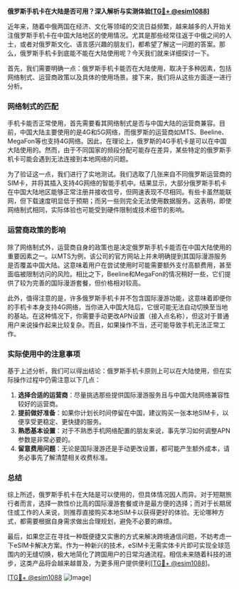 **俄罗斯手机卡在大陆是否可用？深入解析与实测体验[[TG💪+ @esim1088](https://t.me/s/esim1088)]**

近年来，随着中俄两国在经济、文化等领域的交流日益频繁，越来越多的人开始关注俄罗斯手机卡在中国大陆地区的使用情况。尤其是那些经常往返于中俄之间的人士，或者对俄罗斯文化、语言感兴趣的朋友们，都希望了解这一问题的答案。那么，俄罗斯手机卡到底能不能在大陆使用呢？今天我们就来详细探讨一下。

首先，我们需要明确一点：俄罗斯手机卡能否在大陆使用，取决于多种因素，包括网络制式、运营商政策以及具体的使用场景。接下来，我们将从这些方面逐一进行分析。

### 网络制式的匹配

手机卡能否正常使用，首先需要看其网络制式是否与中国大陆的运营商兼容。目前，中国大陆主要使用的是4G和5G网络，而俄罗斯的运营商如MTS、Beeline、MegaFon等也支持4G网络。因此，在理论上，俄罗斯的4G手机卡是可以在中国大陆使用的。然而，由于不同国家的频段分配可能存在差异，某些特定的俄罗斯手机卡可能会遇到无法连接到本地网络的问题。

为了验证这一点，我们进行了实地测试。我们选取了几张来自不同俄罗斯运营商的SIM卡，并将其插入支持4G网络的智能手机中。结果显示，大部分俄罗斯手机卡在中国大陆地区能够正常注册并接收信号，但网速表现不尽相同。有些卡虽然能联网，但下载速度明显低于预期；而另一些则完全无法使用数据服务。这表明，即使网络制式相同，实际体验也可能受到硬件限制或技术细节的影响。

### 运营商政策的影响

除了网络制式外，运营商自身的政策也是决定俄罗斯手机卡能否在中国大陆使用的重要因素之一。以MTS为例，该公司的官方网站上并未明确提到其国际漫游服务是否覆盖中国大陆。这意味着用户在尝试使用时可能需要额外支付高额费用，甚至面临被限制访问的风险。相比之下，Beeline和MegaFon的情况稍好一些，它们提供了较为完善的国际漫游套餐，但价格相对较高。

此外，值得注意的是，许多俄罗斯手机卡并不包含国际漫游功能，这意味着即便你的手机卡本身支持4G网络，当你进入中国大陆后，它很可能无法自动切换至当地的基站。在这种情况下，你需要手动更改APN设置（接入点名称），但这对于普通用户来说操作起来比较复杂。而且，如果操作不当，还可能导致手机无法正常工作。

### 实际使用中的注意事项

基于上述分析，我们可以得出结论：俄罗斯手机卡原则上可以在大陆使用，但在实际操作过程中仍需注意以下几点：

1. **选择合适的运营商**：尽量挑选那些提供国际漫游服务且与中国大陆网络兼容性较好的运营商。
2. **提前做好准备**：如果你计划长时间停留在中国，建议购买一张本地SIM卡，以便享受更稳定、更快捷的服务。
3. **熟悉基本设置**：对于不熟悉手机网络配置的朋友来说，事先学习如何调整APN参数是非常必要的。
4. **留意费用问题**：无论是国际漫游还是手动更改设置，都可能产生额外成本，请务必事先了解清楚相关收费标准。

### 总结

综上所述，俄罗斯手机卡在大陆是可以使用的，但具体情况因人而异。对于短期旅行者而言，选择一款性价比高的国际漫游套餐或许是最方便的选择；而对于长期居住或工作的人来说，则推荐直接购买本地SIM卡以获得更好的体验。无论哪种方式，都需要根据自身需求做出合理规划，避免不必要的麻烦。

最后，如果您正在寻找一种既便捷又实惠的方式来解决跨境通信问题，不妨考虑一下eSIM卡解决方案。作为一种新兴的技术，eSIM卡无需实体卡片即可实现全球范围内的无缝切换，极大地简化了跨国用户的日常沟通流程。相信未来随着科技的进步，这类产品将会越来越普及，为更多用户提供便利[[TG💪+ @esim1088](https://t.me/s/esim1088)]。

[[TG💪+ @esim1088](https://t.me/s/esim1088) ![Image](https://i.postimg.cc/4NQfJmqS/Snipaste-2025-05-13-00-14-12.png)]